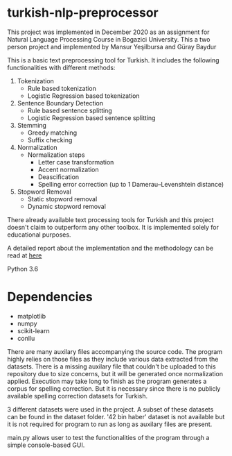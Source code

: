 # turkish-nlp-preprocessor

This project was implemented in December 2020 as an assignment for Natural Language Processing Course in Bogazici University.
This a two person project and implemented by Mansur Yeşilbursa and Güray Baydur

This is a basic text preprocessing tool for Turkish. It includes the following functionalities with different methods:
1) Tokenization
    * Rule based tokenization
    * Logistic Regression based tokenization
2) Sentence Boundary Detection
    * Rule based sentence splitting
    * Logistic Regression based sentence splitting 
3) Stemming
    * Greedy matching
    * Suffix checking
4) Normalization
    - Normalization steps
      - Letter case transformation
      - Accent normalization
      - Deascification
      - Spelling error correction (up to 1 Damerau–Levenshtein distance)
5) Stopword Removal
    * Static stopword removal
    * Dynamic stopword removal

There already available text processing tools for Turkish and this project doesn't claim to outperform any other toolbox.
It is implemented solely for educational purposes. 

A detailed report about the implementation and the methodology can be read at [here](https://docs.google.com/document/d/1JIIki6IpFYcaYSIHpJ4qsKuXGmspikYfwMoJbbsNmYA/edit?usp=sharing)

Python 3.6
# Dependencies
* matplotlib
* numpy
* scikit-learn
* conllu



There are many auxilary files accompanying the source code. The program highly relies on those files as they include various data extracted from the datasets.
There is a missing auxilary file that couldn't be uploaded to this repository due to size concerns, but it will be generated once normalization applied. Execution may take long  to finish as the program generates a corpus for spelling correction. But it is necessary since there is no publicly available spelling correction datasets for Turkish.

3 different datasets were used in the project. A subset of these datasets can be found in the dataset folder. '42 bin haber' dataset is not available but it is not required for program to run as long as auxilary files are present.

main.py allows user to test the functionalities of the program through a simple console-based GUI. 
